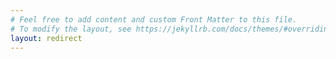 ```yaml
---
# Feel free to add content and custom Front Matter to this file.
# To modify the layout, see https://jekyllrb.com/docs/themes/#overriding-theme-defaults
layout: redirect
---
```

